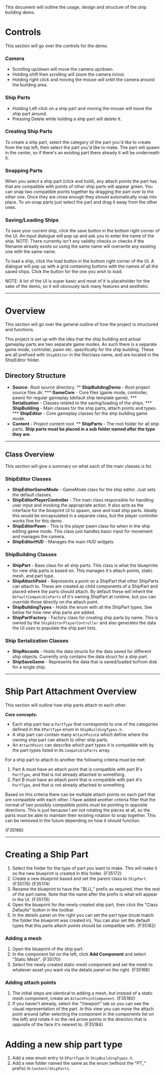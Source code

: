 This document will outline the usage, design and structure of the ship building demo.

# Controls
This section will go over the controls for the demo.

### Camera
* Scrolling up/down will move the camera up/down.
* Holding shift then scrolling will zoom the camera in/out.
* Holding right click and moving the mouse will orbit the camera around the building area.

### Ship Parts
* Holding Left click on a ship part and moving the mouse will move the ship part around.
* Pressing Delete while holding a ship part will delete it.

### Creating Ship Parts
To create a ship part, select the category of the part you'd like to create from the top left, then select the part you'd like to make. The part will spawn in the center, so if there's an existing part there already it will be underneath it.

### Snapping Parts
When you select a ship part (click and hold), any attach points the part has that are compatible with points of other ship parts will appear green. You can snap two compatible points together by dragging the part over to the other one. Once they are close enough they should automatically snap into place.
To un-snap parts just select the part and drag it away from the other ones.

### Saving/Loading Ships
To save your current ship, click the save button in the bottom right corner of the UI. An input dialogue will pop up and ask you to enter the name of the ship.
NOTE: There currently isn't any validity checks or checks if the filename already exists so using the same name will overwrite any existing one with the same name.

To load a ship, click the load button in the bottom right corner of the UI. A dialogue will pop up with a grid containing buttons with the names of all the saved ships. Click the button for the one you wish to load.

NOTE: A lot of the UI is super basic and most of it is placeholder for the sake of the demo, so it will obviously lack many features and aesthetic.

---

# Overview
This section will go over the general outline of how the project is structured and functions.

This project is set up with the idea that the ship building and actual gameplay parts are two separate game modes. As such there is a separate game mode, controller, pawn etc. specifically for the ship building. These are all prefixed with `ShipEditor` in the file/class name, and are located in the ShipEditor folder.

## Directory Structure
* **Source**- Root source directory.
** **ShipBuildingDemo** - Root project source files dir.
*** **GameCore** - Core files (game mode, controller, pawn) for regular gameplay (default ship template game).
*** **Serialization** - Classes related to the saving/loading of the ships.
*** **ShipBuilding** - Main classes for the ship parts, attach points and types.
*** **ShipEditor** - Core gameplay classes for the ship building game mode.
* **Content** - Project content root.
** **ShipParts** - The root folder for all ship parts. __Ship parts **must** be placed in a sub folder named after the type they are.__

---
## Class Overview
This section will give a summary on what each of the main classes is for.

### ShipEditor Classes
* **ShipEditorGameMode** - GameMode class for the ship editor. Just sets the default classes.
* **ShipEditorPlayerController** - The main class responsible for handling user input and invoking the appropriate action. It also acts as the interface for the blueprint UI to spawn, save and load ship parts. Ideally this would be encapsulated in a separate class, but the player controller works fine for this demo.
* **ShipEditorPawn** - This is the player pawn class for when in the ship editing game mode. This class just handles basic input for movement and manages the camera.
* **ShipEditorHUD** - Manages the main HUD widgets.

### ShipBuilding Classes
* **ShipPart** - Base class for all ship parts. This class is what the blueprints for new ship parts is based on. This manages it's attach points, static mesh, and part type.
* **ShipAttachPoint** - Represents a point on a ShipPart that other ShipParts can attach to. These are created as child components of a ShipPart and placed where the parts should attach. By default these will inherit the `DefaultCompatibleParts` of it's owning ShipPart at runtime, but you can override those directly on the attach point.
* **ShipBuildingTypes** - Holds the enum with all the ShipPart types. See below for how new ship parts are added.
* **ShipPartFactory** - Factory class for creating ship parts by name. This is owned by the `ShipEditorPlayerController` and also generates the data the UI uses to populate the ship part lists.

### Ship Serialization Classes
* **ShipRecords** - Holds the data structs for the data saved for different ship objects. Currently only contains the data struct for a ship part.
* **ShipSaveGame** - Represents the data that is saved/loaded to/from disk for a single ship.

----
# Ship Part Attachment Overview
This section will outline how ship parts attach to each other.

**Core concepts:**
* Each ship part has a `PartType` that corresponds to one of the categories defined in the `EPartType` enum in `ShipBuildingTypes.h`.
* A ship part can contain many `AttachPoint`s which define where the owning ship part can attach to other ship parts.
* An `AttachPoint` can describe which part types it is compatible with by the part types listed in its `CompatibleParts` array.

For a ship part to attach to another the following criteria must be met:
1. Part A must have an attach point that is compatible with part B's `PartType`, and that is not already attached to something.
2. Part B must have an attach point that is compatible with part A's `PartType`, and that is not already attached to something.

Based on this criteria there can be multiple attach points on each part that are compatible with each other. I have added another criteria filter that the normal of two possibly compatible points must be pointing in opposite directions. This is just because I am not rotating the pieces at all, so the parts must be able to maintain their existing rotation to snap together. This can be removed in the future depending on how it should function.

{F35166}

----
# Creating a Ship Part
1. Select the folder for the type of part you want to make. This will make it so the new blueprint is created in this folder.
{F35172}
2. Create a new blueprint based and set the parent class to `ShipPart`.
{F35176}
{F35174}
3. Rename the blueprint to have the "BLU_" prefix as required, then the rest of the part name. Note that the name after the prefix is what will appear in the UI.
{F35178}
4. Open the blueprint for the newly created ship part, then click the "Class Defaults" button in the toolbar.
5. In the details panel on the right you can set the part type (must match the folder the blueprint was created in). You can also set the default types that this parts attach points should be compatible with.
{F35182}

### Adding a mesh
1. Open the blueprint of the ship part.
2. In the component list on the left, click **Add Component** and select "Static Mesh".
{F35170}
3. Select the newly created static mesh component and set the mesh to whatever asset you want via the details panel on the right.
{F35168}

### Adding attach points
1. The initial steps are identical to adding a mesh, but instead of a static mesh component, create an `AttachPointComponent`.
{F35180}
2. If you haven't already, select the "Viewport" tab so you can see the visual representation of the part. In this view you can move the attach point around (after selecting the component in the components list on the left) and rotate it so the red arrow points in the direction that is opposite of the face it's nearest to.
{F35184}


# Adding a new ship part type
1. Add a new enum entry to `EPartType` in `ShipBuildingTypes.h`.
2. Add a new folder named the same as the enum (without the "PT_" prefix) in `Content/ShipParts`.